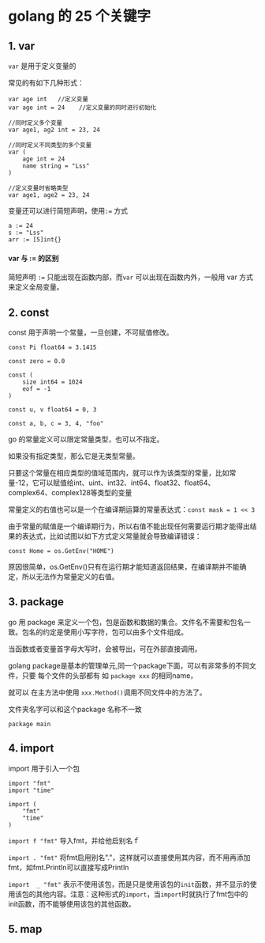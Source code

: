 # golang 的 25 个关键字

## 1. var
`var` 是用于定义变量的

常见的有如下几种形式：
```
var age int   //定义变量
var age int = 24    //定义变量的同时进行初始化

//同时定义多个变量
var age1, ag2 int = 23, 24

//同时定义不同类型的多个变量
var (
    age int = 24
    name string = "Lss"
)

//定义变量时省略类型
var age1, age2 = 23, 24
```

变量还可以进行简短声明，使用`:=` 方式
```
a := 24
s := "Lss"
arr := [5]int{}
```

#### var 与 := 的区别
简短声明 `:=` 只能出现在函数内部，而`var` 可以出现在函数内外，一般用 var 方式来定义全局变量。

## 2. const
const 用于声明一个常量，一旦创建，不可赋值修改。

```
const Pi float64 = 3.1415

const zero = 0.0

const (
    size int64 = 1024
    eof = -1
)

const u, v float64 = 0, 3

const a, b, c = 3, 4, "foo"
```

go 的常量定义可以限定常量类型，也可以不指定。

如果没有指定类型，那么它是无类型常量。

只要这个常量在相应类型的值域范围内，就可以作为该类型的常量，比如常量-12，它可以赋值给int、uint、int32、int64、float32、float64、complex64、complex128等类型的变量

常量定义的右值也可以是一个在编译期运算的常量表达式：`const mask = 1 << 3`

由于常量的赋值是一个编译期行为，所以右值不能出现任何需要运行期才能得出结果的表达式，比如试图以如下方式定义常量就会导致编译错误：

`const Home = os.GetEnv("HOME")`

原因很简单，os.GetEnv()只有在运行期才能知道返回结果，在编译期并不能确定，所以无法作为常量定义的右值。


## 3. package
go 用 package 来定义一个包，包是函数和数据的集合。文件名不需要和包名一致。包名的约定是使用小写字符，包可以由多个文件组成。

当函数或者变量首字母大写时，会被导出，可在外部直接调用。

golang package是基本的管理单元,同一个package下面，可以有非常多的不同文件，只要 每个文件的头部都有 如 `package xxx` 的相同name，

就可以 在主方法中使用 `xxx.Method()`调用不同文件中的方法了。

文件夹名字可以和这个package 名称不一致

```
package main
```

## 4. import
import 用于引入一个包

```
import "fmt"
import "time"

import (
    "fmt"
    "time"
)
```

`import f "fmt"` 导入fmt，并给他启别名ｆ

`import . "fmt"` 将fmt启用别名"."，这样就可以直接使用其内容，而不用再添加fmt，如fmt.Println可以直接写成Println

`import  _ "fmt"` 表示不使用该包，而是只是使用该包的`init`函数，并不显示的使用该包的其他内容。注意：这种形式的`import`，当`import`时就执行了fmt包中的init函数，而不能够使用该包的其他函数。

## 5. map

